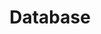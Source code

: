 ---
title: "Database"
layout: category
permalink: /programming/database/
author_profile: true
taxonomy: Database
sidebar:
  nav: "categories"
---